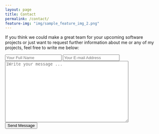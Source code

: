 ```yaml
---
layout: page
title: Contact
permalink: /contact/
feature-img: "img/sample_feature_img_2.png"
---
```


If you think we could make a great team for your upcoming software projects or just want to request further information about me or any of my projects, feel free to write me below:

<form action="https://getsimpleform.com/messages?form_api_token=8ec05af53da6c16dd1a6ac5a4d8f7a1b" method="post">
  <!-- the redirect_to is optional, the form will redirect to the referrer on submission -->
  <input type='hidden' name='redirect_to' value="https://alex-badea.github.io/thank-you/" />
  <input type='text' name='name' placeholder='Your Full Name' />
  <input type='email' name='email' placeholder='Your E-mail Address' />
  <br>
  <textarea name='message' placeholder='1Write your message ...' style="width: 80%; height: 200px"></textarea>
  <br>
  <input type='submit' value='Send Message' />
</form>
